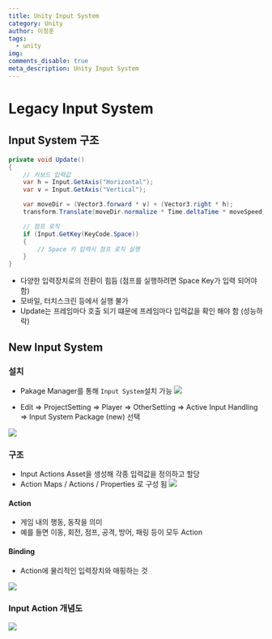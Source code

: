 ```yaml
---
title: Unity Input System
category: Unity
author: 이정훈
tags:
  - unity
img: 
comments_disable: true
meta_description: Unity Input System
---
```

# Legacy Input System


## Input System 구조

```csharp
private void Update()
{
	// 키보드 입력값
	var h = Input.GetAxis("Horizontal");
	var v = Input.GetAxis("Vertical");

	var moveDir = (Vector3.forward * v) + (Vector3.right * h);
	transform.Translate(moveDir.normalize * Time.deltaTime * moveSpeed);

	// 점프 로직
	if (Input.GetKey(KeyCode.Space))
	{
		// Space 키 입력시 점프 로직 실행
	}
}
```

- 다양한 입력장치로의 전환이 힘듬 (점프를 실행하려면 Space Key가 입력 되어야 함)
- 모바일, 터치스크린 등에서 실행 불가
- Update는 프레임마다 호출 되기 떄문에 프레임마다 입력값을 확인 해야 함 (성능하락)

## New Input System
### 설치
- Pakage Manager를 통해 `Input System`설치 가능
![](https://i.imgur.com/iKrtVaa.jpg)

- Edit => ProjectSetting => Player 
  => OtherSetting => Active Input Handling => Input System Package (new) 선택

![](https://i.imgur.com/14rmszi.jpg)

### 구조
- Input Actions Asset을 생성해 각종 입력값을 정의하고 할당
- Action Maps / Actions / Properties 로 구성 됨
![](https://i.imgur.com/LGo7prn.jpg)
#### Action 
- 게임 내의 행동, 동작을 의미
- 예를 들면 이동, 회전, 점프, 공격, 방어, 패링 등이 모두 Action
#### Binding
- Action에 물리적인 입력장치와 매핑하는 것

![](https://i.imgur.com/a8X67jG.jpg)

### Input Action 개념도
![](https://i.imgur.com/ofOWfwX.jpg)

